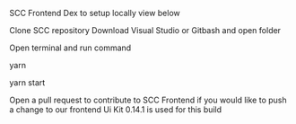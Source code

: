 SCC Frontend Dex to setup locally view below

Clone SCC repository 
Download Visual Studio or Gitbash and open folder

Open terminal and run command

yarn


yarn start

Open a pull request to contribute to SCC Frontend if you would like to push a change to our frontend
Ui Kit 0.14.1 is used for this build



